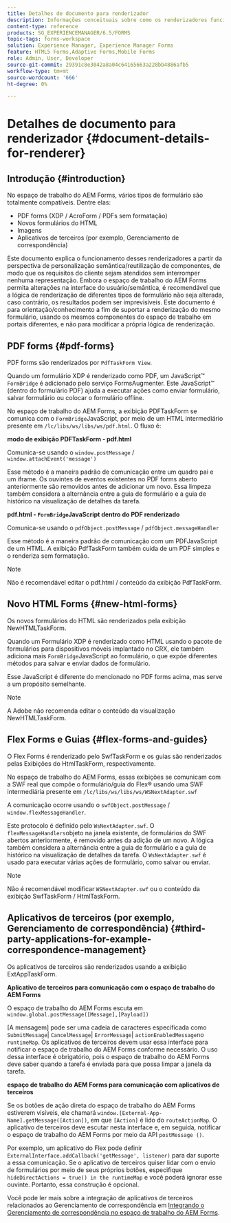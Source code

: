```yaml
---
title: Detalhes de documento para renderizador
description: Informações conceituais sobre como os renderizadores funcionam no espaço de trabalho do AEM Forms para renderizar os vários tipos de formulário e arquivo compatíveis.
content-type: reference
products: SG_EXPERIENCEMANAGER/6.5/FORMS
topic-tags: forms-workspace
solution: Experience Manager, Experience Manager Forms
feature: HTML5 Forms,Adaptive Forms,Mobile Forms
role: Admin, User, Developer
source-git-commit: 29391c8e3042a8a04c64165663a228bb4886afb5
workflow-type: tm+mt
source-wordcount: '666'
ht-degree: 0%

---
```


# Detalhes de documento para renderizador {#document-details-for-renderer}

## Introdução {#introduction}

No espaço de trabalho do AEM Forms, vários tipos de formulário são totalmente compatíveis. Dentre elas:

* PDF forms (XDP / AcroForm / PDFs sem formatação)
* Novos formulários do HTML
* Imagens
* Aplicativos de terceiros (por exemplo, Gerenciamento de correspondência)

Este documento explica o funcionamento desses renderizadores a partir da perspectiva de personalização semântica/reutilização de componentes, de modo que os requisitos do cliente sejam atendidos sem interromper nenhuma representação. Embora o espaço de trabalho do AEM Forms permita alterações na interface do usuário/semântica, é recomendável que a lógica de renderização de diferentes tipos de formulário não seja alterada, caso contrário, os resultados podem ser imprevisíveis. Este documento é para orientação/conhecimento a fim de suportar a renderização do mesmo formulário, usando os mesmos componentes do espaço de trabalho em portais diferentes, e não para modificar a própria lógica de renderização.

## PDF forms {#pdf-forms}

PDF forms são renderizados por `PdfTaskForm View`.

Quando um formulário XDP é renderizado como PDF, um JavaScript™ `FormBridge` é adicionado pelo serviço FormsAugmenter. Este JavaScript™ (dentro do formulário PDF) ajuda a executar ações como enviar formulário, salvar formulário ou colocar o formulário offline.

No espaço de trabalho do AEM Forms, a exibição PDFTaskForm se comunica com o `FormBridge`JavaScript, por meio de um HTML intermediário presente em `/lc/libs/ws/libs/ws/pdf.html`. O fluxo é:

**modo de exibição PDFTaskForm - pdf.html**

Comunica-se usando o `window.postMessage` / `window.attachEvent('message')`

Esse método é a maneira padrão de comunicação entre um quadro pai e um iframe. Os ouvintes de eventos existentes no PDF forms aberto anteriormente são removidos antes de adicionar um novo. Essa limpeza também considera a alternância entre a guia de formulário e a guia de histórico na visualização de detalhes da tarefa.

**pdf.html - `FormBridge`JavaScript dentro do PDF renderizado**

Comunica-se usando o `pdfObject.postMessage` / `pdfObject.messageHandler`

Esse método é a maneira padrão de comunicação com um PDFJavaScript de um HTML. A exibição PdfTaskForm também cuida de um PDF simples e o renderiza sem formatação.

>[!NOTE]
>
>Não é recomendável editar o pdf.html / conteúdo da exibição PdfTaskForm.

## Novo HTML Forms {#new-html-forms}

Os novos formulários do HTML são renderizados pela exibição NewHTMLTaskForm.

Quando um Formulário XDP é renderizado como HTML usando o pacote de formulários para dispositivos móveis implantado no CRX, ele também adiciona mais `FormBridge`JavaScript ao formulário, o que expõe diferentes métodos para salvar e enviar dados de formulário.

Esse JavaScript é diferente do mencionado no PDF forms acima, mas serve a um propósito semelhante.

>[!NOTE]
>
>A Adobe não recomenda editar o conteúdo da visualização NewHTMLTaskForm.

## Flex Forms e Guias {#flex-forms-and-guides}

O Flex Forms é renderizado pelo SwfTaskForm e os guias são renderizados pelas Exibições do HtmlTaskForm, respectivamente.

No espaço de trabalho do AEM Forms, essas exibições se comunicam com a SWF real que compõe o formulário/guia do Flex® usando uma SWF intermediária presente em `/lc/libs/ws/libs/ws/WSNextAdapter.swf`

A comunicação ocorre usando o `swfObject.postMessage` / `window.flexMessageHandler`.

Este protocolo é definido pelo `WsNextAdapter.swf`. O `flexMessageHandlers`objeto na janela existente, de formulários do SWF abertos anteriormente, é removido antes da adição de um novo. A lógica também considera a alternância entre a guia de formulário e a guia de histórico na visualização de detalhes da tarefa. O `WsNextAdapter.swf` é usado para executar várias ações de formulário, como salvar ou enviar.

>[!NOTE]
>
>Não é recomendável modificar `WSNextAdapter.swf` ou o conteúdo da exibição SwfTaskForm / HtmlTaskForm.

## Aplicativos de terceiros (por exemplo, Gerenciamento de correspondência) {#third-party-applications-for-example-correspondence-management}

Os aplicativos de terceiros são renderizados usando a exibição ExtAppTaskForm.

**Aplicativo de terceiros para comunicação com o espaço de trabalho do AEM Forms**

O espaço de trabalho do AEM Forms escuta em `window.global.postMessage([Message],[Payload])`

[A mensagem] pode ser uma cadeia de caracteres especificada como `SubmitMessage`| `CancelMessage`| `ErrorMessage`| `actionEnabledMessage`no `runtimeMap`. Os aplicativos de terceiros devem usar essa interface para notificar o espaço de trabalho do AEM Forms conforme necessário. O uso dessa interface é obrigatório, pois o espaço de trabalho do AEM Forms deve saber quando a tarefa é enviada para que possa limpar a janela da tarefa.

**espaço de trabalho do AEM Forms para comunicação com aplicativos de terceiros**

Se os botões de ação direta do espaço de trabalho do AEM Forms estiverem visíveis, ele chamará `window.[External-App-Name].getMessage([Action])`, em que `[Action]` é lido do `routeActionMap`. O aplicativo de terceiros deve escutar nesta interface e, em seguida, notificar o espaço de trabalho do AEM Forms por meio da API `postMessage ()`.

Por exemplo, um aplicativo do Flex pode definir `ExternalInterface.addCallback('getMessage', listener)` para dar suporte a essa comunicação. Se o aplicativo de terceiros quiser lidar com o envio de formulários por meio de seus próprios botões, especifique `hideDirectActions = true() in the runtimeMap` e você poderá ignorar esse ouvinte. Portanto, essa construção é opcional.

Você pode ler mais sobre a integração de aplicativos de terceiros relacionados ao Gerenciamento de correspondência em [Integrando o Gerenciamento de correspondência no espaço de trabalho do AEM Forms](/help/forms/using/integrating-correspondence-management-html-workspace.md).
